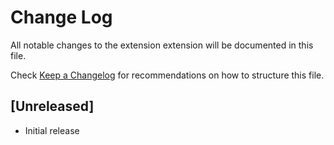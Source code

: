 # Change Log

All notable changes to the extension extension will be documented in this file.

Check [Keep a Changelog](http://keepachangelog.com/) for recommendations on how to structure this file.

## [Unreleased]

- Initial release
